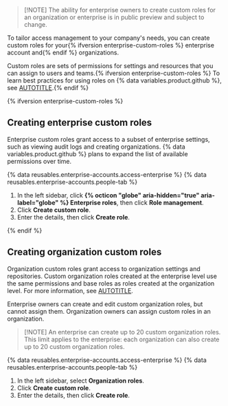 >[!NOTE] The ability for enterprise owners to create custom roles for an organization or enterprise is in public preview and subject to change.

To tailor access management to your company's needs, you can create custom roles for your{% ifversion enterprise-custom-roles %} enterprise account and{% endif %} organizations.

Custom roles are sets of permissions for settings and resources that you can assign to users and teams.{% ifversion enterprise-custom-roles %} To learn best practices for using roles on {% data variables.product.github %}, see [AUTOTITLE](/admin/managing-accounts-and-repositories/managing-roles-in-your-enterprise/identify-role-requirements).{% endif %}

{% ifversion enterprise-custom-roles %}

## Creating enterprise custom roles

Enterprise custom roles grant access to a subset of enterprise settings, such as viewing audit logs and creating organizations. {% data variables.product.github %} plans to expand the list of available permissions over time.

{% data reusables.enterprise-accounts.access-enterprise %}
{% data reusables.enterprise-accounts.people-tab %}
1. In the left sidebar, click **{% octicon "globe" aria-hidden="true" aria-label="globe" %} Enterprise roles**, then click **Role management**.
1. Click **Create custom role**.
1. Enter the details, then click **Create role**.

{% endif %}

## Creating organization custom roles

Organization custom roles grant access to organization settings and repositories. Custom organization roles created at the enterprise level use the same permissions and base roles as roles created at the organization level. For more information, see [AUTOTITLE](/organizations/managing-peoples-access-to-your-organization-with-roles/about-custom-organization-roles).

Enterprise owners can create and edit custom organization roles, but cannot assign them. Organization owners can assign custom roles in an organization.

>[!NOTE] An enterprise can create up to 20 custom organization roles. This limit applies to the enterprise: each organization can also create up to 20 custom organization roles.

{% data reusables.enterprise-accounts.access-enterprise %}
{% data reusables.enterprise-accounts.people-tab %}
1. In the left sidebar, select **Organization roles**.
1. Click **Create custom role**.
1. Enter the details, then click **Create role**.
